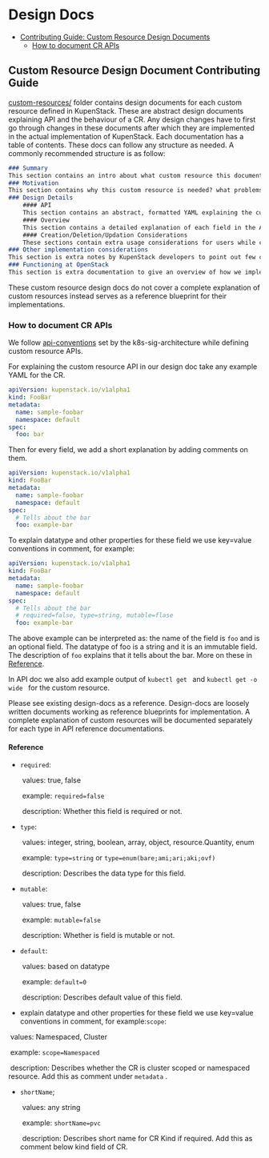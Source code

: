 # Design Docs

* [Contributing Guide: Custom Resource Design Documents](#Custom-Resource-Design-Document-Contributing-Guide)
  * [How to document CR APIs](#How-to-document-cr-apis)





## Custom Resource Design Document Contributing Guide

[custom-resources/](./custom-resources/) folder contains design documents for each custom resource defined in KupenStack. These are abstract design documents explaining API and the behaviour of a CR. Any design changes have to first go through changes in these documents after which they are implemented in the actual implementation of KupenStack. Each documentation has a table of contents. These docs can follow any structure as needed. A commonly recommended structure is as follow:

```markdown
### Summary
This section contains an intro about what custom resource this document focuses on.
### Motivation
This section contains why this custom resource is needed? what problems does it solves? what are its use-cases?
### Design Details
	#### API
	This section contains an abstract, formatted YAML explaining the custom resource API. As explained in the #How-to-document-cr-api section below.
	#### Overview
	This section contains a detailed explanation of each field in the API and how they can be used.
	#### Creation/Deletion/Updation Considerations
	These sections contain extra usage considerations for users while creation/updation/deletion which may not have been covered in previous sections.
### Other implementation considerations
This section is extra notes by KupenStack developers to point out few considerations that were kept in mind while implementing the custom resource. This section can be further divided into ####Creation, ####Updation ####Deletions, etc.
### Functioning at OpenStack
This section is extra documentation to give an overview of how we implement the custom resource using OpenStack types internally. These documents may not explain everything, instead are abstract for curious readers.
```

These custom resource design docs do not cover a complete explanation of custom resources instead  serves as a reference blueprint for their implementations.

 

### How to document CR APIs

We follow [api-conventions](https://github.com/kubernetes/community/blob/master/contributors/devel/sig-architecture/api-conventions.md) set by the k8s-sig-architecture while defining custom resource APIs.

For explaining the custom resource API in our design doc take any example YAML for the CR.

```yaml
apiVersion: kupenstack.io/v1alpha1
kind: FooBar
metadata:
  name: sample-foobar
  namespace: default
spec:
  foo: bar
```

Then for every field, we add a short explanation by adding comments on them.

```yaml
apiVersion: kupenstack.io/v1alpha1
kind: FooBar
metadata:
  name: sample-foobar
  namespace: default
spec:
  # Tells about the bar
  foo: example-bar
```

To explain datatype and other properties for these field we use key=value conventions in comment, for example:

```yaml
apiVersion: kupenstack.io/v1alpha1
kind: FooBar
metadata:
  name: sample-foobar
  namespace: default
spec:
  # Tells about the bar
  # required=false, type=string, mutable=flase
  foo: example-bar
```

The above example can be interpreted as: the name of the field is `foo` and is an optional field. The datatype of foo is a string and it is an immutable field. The description of `foo` explains that it tells about the bar. More on these in [Reference](#reference).

In API doc we also add example output of `kubectl get ` and `kubectl get -o wide `  for the custom resource.

Please see existing design-docs as a reference. Design-docs are loosely written documents working as reference blueprints for implementation. A complete explanation of custom resources will be documented separately for each type in API reference documentations. 

#### Reference

* `required`: 

  ​	values: true, false

  ​	example: `required=false`

  ​	description: Whether this field is required or not.

* `type`: 

  ​	values: integer, string, boolean, array, object, resource.Quantity, enum

  ​	example: `type=string` or `type=enum(bare;ami;ari;aki;ovf)`

  ​	description: Describes the data type for this field.

* `mutable`: 

  ​	values: true, false

  ​	example: `mutable=false`

  ​	description: Whether is field is mutable or not.

* `default`:

  ​	values: based on datatype

  ​	example: `default=0` 

  ​	description: Describes default value of this field.

*  explain datatype and other properties for these field we use key=value conventions in comment, for example:`scope`:

  ​	values: Namespaced, Cluster

  ​	example: `scope=Namespaced`

  ​	description: Describes whether the CR is cluster scoped or namespaced resource. Add this as comment under `metadata` .

* `shortName`;

  ​	values: any string

  ​	example: `shortName=pvc`

  ​	description: Describes short name for CR Kind if required. Add this as comment below kind field of CR.


